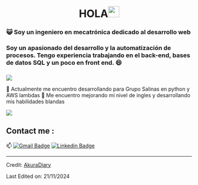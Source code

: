 <h1 align="center">HOLA<img src="https://github.com/souvikguria98/souvikguria98/blob/master/Hi.gif" width="30"> </h1>

### :smiley_cat: Soy un ingeniero en mecatrónica dedicado al desarrollo web

### Soy un apasionado del desarrollo y la automatización de procesos. Tengo experiencia trabajando en el back-end, bases de datos SQL y un poco en front end. 😄
### 

<a href="https://www.youtube.com/watch?v=dQw4w9WgXcQ"><img src="https://user-images.githubusercontent.com/73097560/115834477-dbab4500-a447-11eb-908a-139a6edaec5c.gif"></a>

🌱 Actualmente me encuentro desarrollando para Grupo Salinas en python y AWS lambdas
🤔 Me encuentro mejorando mi nivel de ingles y desarrollando mis habilidades blandas

<a href="https://www.youtube.com/watch?v=dQw4w9WgXcQ"><img src="https://user-images.githubusercontent.com/73097560/115834477-dbab4500-a447-11eb-908a-139a6edaec5c.gif"></a>


## Contact me : 
📫 [![Gmail Badge](https://img.shields.io/badge/-dgg080599@gmail.com-blue?style=flat-roundedrectangle&logo=Gmail&logoColor=white&link=mailto:dgg080599@gmail.com)](dgg080599@gmail.com)
[![Linkedin Badge](https://img.shields.io/badge/-Daniel_-E4405F?style=flat-roundedrectangle&logo=linkedin&logoColor=white&link=https://www.instagram.com/asthi__/)](www.linkedin.com/in/daniel-garcía-garcía-4b8a1a264)

------
Credit: [AkuraDiary](https://github.com/AkuraDiary)

Last Edited on: 21/11/2024
<!--
**AkuraDiary/AkuraDIary** is a ✨ _special_ ✨ repository because its `README.md` (this file) appears on your GitHub profile.

Here are some ideas to get you started:

- 🔭 I’m currently working on ...
- 🌱 I’m currently learning ...
- 👯 I’m looking to collaborate on ...
- 🤔 I’m looking for help with ...
- 💬 Ask me about ...
- 📫 How to reach me: ...
- 😄 Pronouns: ...
- ⚡ Fun fact: ...
-->
